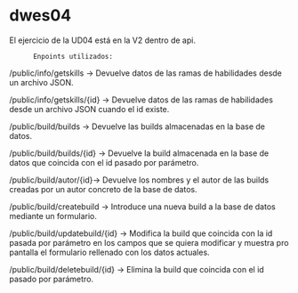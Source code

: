 # dwes04
El ejercicio de la UD04 está en la V2 dentro de api.

          Enpoints utilizados:
/public/info/getskills -> Devuelve datos de las ramas de habilidades desde un archivo JSON.

/public/info/getskills/{id} -> Devuelve datos de las ramas de habilidades desde un archivo JSON cuando el id existe.

/public/build/builds -> Devuelve las builds almacenadas en la base de datos.

/public/build/builds/{id} -> Devuelve la build almacenada en la base de datos que coincida con el id pasado por parámetro.

/public/build/autor/{id}-> Devuelve los nombres y el autor de las builds creadas por un autor concreto de la base de datos.

/public/build/createbuild -> Introduce una nueva build a la base de datos mediante un formulario.

/public/build/updatebuild/{id} -> Modifica la build que coincida con la id pasada por parámetro en los campos que se quiera modificar y muestra pro pantalla el formulario rellenado con los datos actuales.

/public/build/deletebuild/{id} -> Elimina la build que coincida con el id pasado por parámetro.

